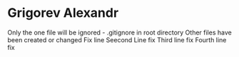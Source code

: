 # Grigorev Alexandr
Only the one file will be ignored - .gitignore in root directory
Other files have been created or changed
Fix line
Seecond Line fix
Third line fix
Fourth line fix